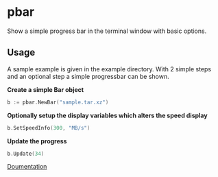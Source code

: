 # pbar

Show a simple progress bar in the terminal window with basic options.

## Usage

A sample example is given in the example directory.
With 2 simple steps and an optional step a simple progressbar can be shown.

**Create a simple Bar object**

```go
b := pbar.NewBar("sample.tar.xz")
```

**Optionally setup the display variables which alters the speed display**

```go
b.SetSpeedInfo(300, "MB/s")
```

**Update the progress**
```go
b.Update(34)
```

[Doumentation](https://godoc.org/gihtub.com/aki237/pbar)